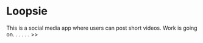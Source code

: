 # Loopsie
This is a social media app where users can post short videos. Work is going on. . . . . . >>
